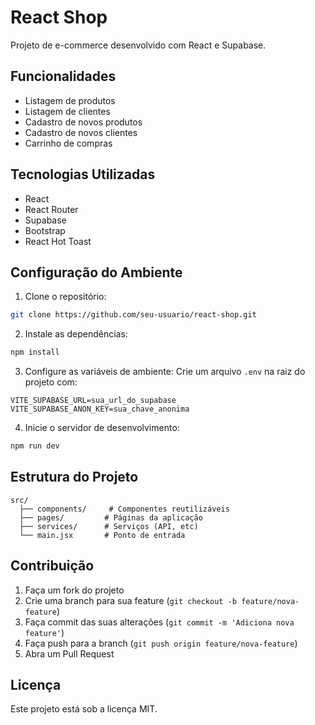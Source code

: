 # React Shop

Projeto de e-commerce desenvolvido com React e Supabase.

## Funcionalidades

- Listagem de produtos
- Listagem de clientes
- Cadastro de novos produtos
- Cadastro de novos clientes
- Carrinho de compras

## Tecnologias Utilizadas

- React
- React Router
- Supabase
- Bootstrap
- React Hot Toast

## Configuração do Ambiente

1. Clone o repositório:
```bash
git clone https://github.com/seu-usuario/react-shop.git
```

2. Instale as dependências:
```bash
npm install
```

3. Configure as variáveis de ambiente:
Crie um arquivo `.env` na raiz do projeto com:
```
VITE_SUPABASE_URL=sua_url_do_supabase
VITE_SUPABASE_ANON_KEY=sua_chave_anonima
```

4. Inicie o servidor de desenvolvimento:
```bash
npm run dev
```

## Estrutura do Projeto

```
src/
  ├── components/     # Componentes reutilizáveis
  ├── pages/         # Páginas da aplicação
  ├── services/      # Serviços (API, etc)
  └── main.jsx       # Ponto de entrada
```

## Contribuição

1. Faça um fork do projeto
2. Crie uma branch para sua feature (`git checkout -b feature/nova-feature`)
3. Faça commit das suas alterações (`git commit -m 'Adiciona nova feature'`)
4. Faça push para a branch (`git push origin feature/nova-feature`)
5. Abra um Pull Request

## Licença

Este projeto está sob a licença MIT.